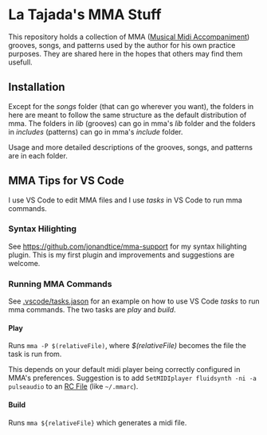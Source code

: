 # La Tajada's MMA Stuff

This repository holds a collection of MMA ([Musical Midi Accompaniment](https://www.mellowood.ca/mma/)) grooves, songs, and patterns used by the author for his own practice purposes. They are shared here in the hopes that others may find them usefull.

## Installation

Except for the _songs_ folder (that can go wherever you want), the folders in here are meant to follow the same structure as the default distribution of mma. The folders in _lib_ (grooves) can go in mma's _lib_ folder and the folders in _includes_ (patterns) can go in mma's _include_ folder.

Usage and more detailed descriptions of the grooves, songs, and patterns are in each folder.

## MMA Tips for VS Code

I use VS Code to edit MMA files and I use _tasks_ in VS Code to run mma commands.

### Syntax Hilighting

See https://github.com/jonandtice/mma-support for my syntax hilighting plugin. This is my first plugin and improvements and suggestions are welcome.

### Running MMA Commands

See [.vscode/tasks.jason](https://github.com/jonandtice/mma-tajada/blob/master/.vscode/tasks.json) for an example on how to use VS Code _tasks_ to run mma commands.
The two tasks are _play_ and _build_.

#### Play

Runs `mma -P $(relativeFile)`, where _$(relativeFile)_ becomes the file the task is run from.

This depends on your default midi player being correctly configured in MMA's preferences. Suggestion is to add ```SetMIDIplayer fluidsynth -ni -a pulseaudio``` to an [RC File](https://mellowood.ca/mma/online-docs/html/ref/node33.html#sec-rc) (like `~/.mmarc`).

#### Build

Runs `mma ${relativeFile}` which generates a midi file.